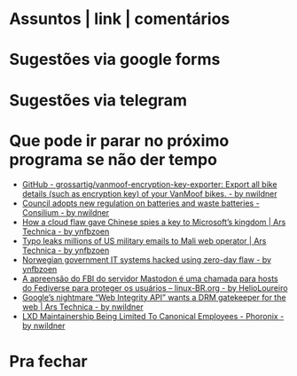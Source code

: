 Assuntos | link | comentários
=============================

Sugestões via google forms
==========================

Sugestões via telegram
======================

Que pode ir parar no próximo programa se não der tempo
=======================================================
* [GitHub - grossartig/vanmoof-encryption-key-exporter: Export all bike details &#40;such as encryption key&#41; of your VanMoof bikes. - by nwildner](https://github.com/grossartig/vanmoof-encryption-key-exporter)
* [Council adopts new regulation on batteries and waste batteries - Consilium - by nwildner](https://www.consilium.europa.eu/en/press/press-releases/2023/07/10/council-adopts-new-regulation-on-batteries-and-waste-batteries/)
* [How a cloud flaw gave Chinese spies a key to Microsoft’s kingdom | Ars Technica - by ynfbzoen](https://arstechnica.com/security/2023/07/how-a-cloud-flaw-gave-chinese-spies-a-key-to-microsofts-kingdom/)
* [Typo leaks millions of US military emails to Mali web operator | Ars Technica - by ynfbzoen](https://arstechnica.com/information-technology/2023/07/typo-leaks-millions-of-us-military-emails-to-mali-web-operator/)
* [Norwegian government IT systems hacked using zero-day flaw - by ynfbzoen](https://www.bleepingcomputer.com/news/security/norwegian-government-it-systems-hacked-using-zero-day-flaw/)
* [A apreensão do FBI do servidor Mastodon é uma chamada para hosts do Fediverse para proteger os usuários – linux-BR.org - by HelioLoureiro](https://linux-br.org/6349-a-apreensao-do-fbi-do-servidor-mastodon-e-uma-chamada-para-hosts-do-fediverse-para-proteger-os-usuarios/)
* [Google’s nightmare “Web Integrity API” wants a DRM gatekeeper for the web | Ars Technica - by nwildner](https://arstechnica.com/gadgets/2023/07/googles-web-integrity-api-sounds-like-drm-for-the-web/)
* [LXD Maintainership Being Limited To Canonical Employees - Phoronix - by nwildner](https://www.phoronix.com/news/LXD-Maintainership-Canonical)

Pra fechar
==========


